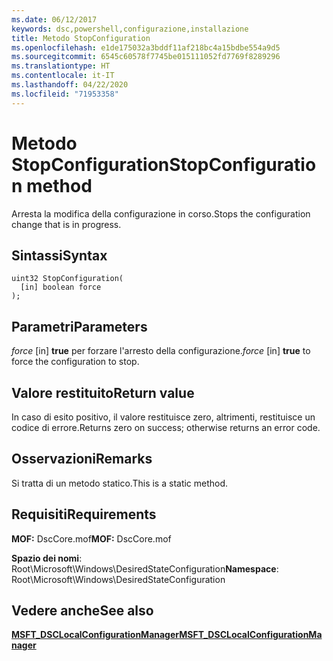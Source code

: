 ```yaml
---
ms.date: 06/12/2017
keywords: dsc,powershell,configurazione,installazione
title: Metodo StopConfiguration
ms.openlocfilehash: e1de175032a3bddf11af218bc4a15bdbe554a9d5
ms.sourcegitcommit: 6545c60578f7745be015111052fd7769f8289296
ms.translationtype: HT
ms.contentlocale: it-IT
ms.lasthandoff: 04/22/2020
ms.locfileid: "71953358"
---
```

# <a name="stopconfiguration-method"></a><span data-ttu-id="89f50-103">Metodo StopConfiguration</span><span class="sxs-lookup"><span data-stu-id="89f50-103">StopConfiguration method</span></span>

<span data-ttu-id="89f50-104">Arresta la modifica della configurazione in corso.</span><span class="sxs-lookup"><span data-stu-id="89f50-104">Stops the configuration change that is in progress.</span></span>

## <a name="syntax"></a><span data-ttu-id="89f50-105">Sintassi</span><span class="sxs-lookup"><span data-stu-id="89f50-105">Syntax</span></span>

```mof
uint32 StopConfiguration(
  [in] boolean force
);
```

## <a name="parameters"></a><span data-ttu-id="89f50-106">Parametri</span><span class="sxs-lookup"><span data-stu-id="89f50-106">Parameters</span></span>

<span data-ttu-id="89f50-107">*force* \[in\] **true** per forzare l'arresto della configurazione.</span><span class="sxs-lookup"><span data-stu-id="89f50-107">*force* \[in\] **true** to force the configuration to stop.</span></span>

## <a name="return-value"></a><span data-ttu-id="89f50-108">Valore restituito</span><span class="sxs-lookup"><span data-stu-id="89f50-108">Return value</span></span>

<span data-ttu-id="89f50-109">In caso di esito positivo, il valore restituisce zero, altrimenti, restituisce un codice di errore.</span><span class="sxs-lookup"><span data-stu-id="89f50-109">Returns zero on success; otherwise returns an error code.</span></span>

## <a name="remarks"></a><span data-ttu-id="89f50-110">Osservazioni</span><span class="sxs-lookup"><span data-stu-id="89f50-110">Remarks</span></span>

<span data-ttu-id="89f50-111">Si tratta di un metodo statico.</span><span class="sxs-lookup"><span data-stu-id="89f50-111">This is a static method.</span></span>

## <a name="requirements"></a><span data-ttu-id="89f50-112">Requisiti</span><span class="sxs-lookup"><span data-stu-id="89f50-112">Requirements</span></span>

<span data-ttu-id="89f50-113">**MOF:** DscCore.mof</span><span class="sxs-lookup"><span data-stu-id="89f50-113">**MOF:** DscCore.mof</span></span>

<span data-ttu-id="89f50-114">**Spazio dei nomi**: Root\Microsoft\Windows\DesiredStateConfiguration</span><span class="sxs-lookup"><span data-stu-id="89f50-114">**Namespace**: Root\Microsoft\Windows\DesiredStateConfiguration</span></span>

## <a name="see-also"></a><span data-ttu-id="89f50-115">Vedere anche</span><span class="sxs-lookup"><span data-stu-id="89f50-115">See also</span></span>

[<span data-ttu-id="89f50-116">**MSFT_DSCLocalConfigurationManager**</span><span class="sxs-lookup"><span data-stu-id="89f50-116">**MSFT_DSCLocalConfigurationManager**</span></span>](msft-dsclocalconfigurationmanager.md)
